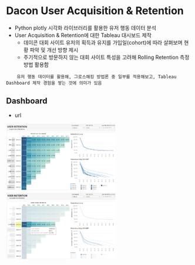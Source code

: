 # Dacon User Acquisition & Retention
- Python plotly 시각화 라이브러리를 활용한 유저 행동 데이터 분석
- User Acquisition & Retention에 대한 Tableau 대시보드 제작 
	- 데이콘 대회 사이트 유저의 획득과 유지를 가입일(cohort)에 따라 살펴보며 현황 파악 및 개선 방향 제시
	- 주기적으로 방문하지 않는 대회 사이트 특성을 고려해 Rolling Retention 측정 방법 활용함
```
	유저 행동 데이터를 활용해, 그로스해킹 방법론 중 일부를 적용해보고, Tableau Dashboard 제작 경험을 쌓는 것에 의미가 있음
```

## Dashboard
- url
<img src="./image/Dashboard.PNG" width="300">
<img src="./image/Dashboard with highlight.PNG" width="300">


